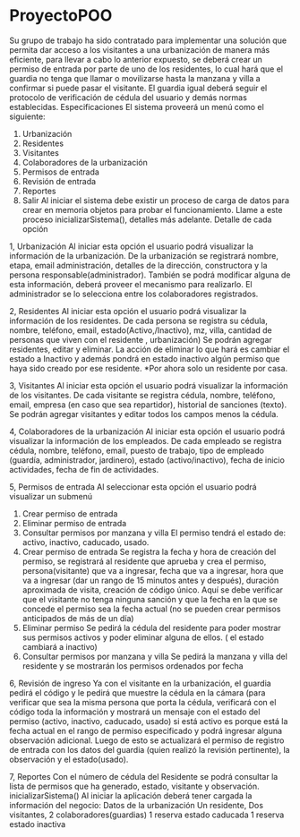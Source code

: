 # ProyectoPOO
Su grupo de trabajo ha sido contratado para implementar una solución que permita dar 
acceso a los visitantes a una urbanización de manera más eficiente, para llevar a cabo lo 
anterior expuesto, se deberá crear un permiso de entrada por parte de uno de los residentes, 
lo cual hará que el guardia no tenga que llamar o movilizarse hasta la manzana y villa a 
confirmar si puede pasar el visitante. El guardia igual deberá seguir el protocolo de 
verificación de cédula del usuario y demás normas establecidas.
Especificaciones
El sistema proveerá un menú como el siguiente:
1. Urbanización
2. Residentes
3. Visitantes
4. Colaboradores de la urbanización
5. Permisos de entrada
6. Revisión de entrada
7. Reportes
8. Salir
Al iniciar el sistema debe existir un proceso de carga de datos para crear en memoria objetos para probar el funcionamiento. Llame a este proceso inicializarSistema(), detalles más adelante.
Detalle de cada opción

1, Urbanización
Al iniciar esta opción el usuario podrá visualizar la información de la urbanización.
De la urbanización se registrará nombre, etapa, email administración, detalles de la dirección, constructora y la persona responsable(administrador).
También se podrá modificar alguna de esta información, deberá proveer el mecanismo para realizarlo. El administrador se lo selecciona entre los colaboradores registrados.

2, Residentes
Al iniciar esta opción el usuario podrá visualizar la información de los residentes.
De cada persona se registra su cédula, nombre, teléfono, email, estado(Activo,/Inactivo), mz, villa, cantidad de personas que viven con el residente , urbanización)
Se podrán agregar residentes, editar y eliminar. La acción de eliminar lo que hará es cambiar el estado a Inactivo y además pondrá en estado inactivo algún permiso que haya sido creado por ese residente.
*Por ahora solo un residente por casa.

3, Visitantes
Al iniciar esta opción el usuario podrá visualizar la información de los visitantes.
De cada visitante se registra cédula, nombre, teléfono, email, empresa (en caso que sea repartidor), historial de sanciones (texto).
Se podrán agregar visitantes y editar todos los campos menos la cédula.

4, Colaboradores de la urbanización
Al iniciar esta opción el usuario podrá visualizar la información de los empleados.
De cada empleado se registra cédula, nombre, teléfono, email, puesto de trabajo, tipo de empleado (guardía, administrador, jardinero), estado (activo/inactivo), fecha de inicio actividades, fecha de fin de actividades.

5, Permisos de entrada
Al seleccionar esta opción el usuario podrá visualizar un submenú
1. Crear permiso de entrada
2. Eliminar permiso de entrada
3. Consultar permisos por manzana y villa
El permiso tendrá el estado de: activo, inactivo, caducado, usado.
  1. Crear permiso de entrada
    Se registra la fecha y hora de creación del permiso, se registrará al residente que aprueba y crea el permiso, persona(visitante) que va a ingresar, fecha que va a     ingresar, hora que va a ingresar (dar un rango de 15 minutos antes y después), duración aproximada de visita, creación de código único.
    Aquí se debe verificar que el visitante no tenga ninguna sanción y que la fecha en la que se concede el permiso sea la fecha actual (no se pueden crear permisos       anticipados de más de un día)
  2. Eliminar permiso
    Se pedirá la cédula del residente para poder mostrar sus permisos activos y poder eliminar alguna de ellos. ( el estado cambiará a inactivo)
  3. Consultar permisos por manzana y villa
    Se pedirá la manzana y villa del residente y se mostrarán los permisos ordenados por fecha

6, Revisión de ingreso
Ya con el visitante en la urbanización, el guardia pedirá el código y le pedirá que muestre la cédula en la cámara (para verificar que sea la misma persona que porta la cédula, verificará con el código toda la información y mostrará un mensaje con el estado del permiso (activo, inactivo, caducado, usado) si está activo es porque está la fecha actual en el rango de permiso especificado y podrá ingresar alguna observación adicional.
Luego de esto se actualizará el permiso de registro de entrada con los datos del guardia (quien realizó la revisión pertinente), la observación y el estado(usado).

7, Reportes
Con el número de cédula del Residente se podrá consultar la lista de permisos que ha generado, estado, visitante y observación.
inicializarSistema()
Al iniciar la aplicación deberá tener cargada la información del negocio:
Datos de la urbanización
Un residente,
Dos visitantes,
2 colaboradores(guardias)
1 reserva estado caducada
1 reserva estado inactiva
